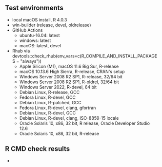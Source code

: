 ## Test environments

* local macOS install, R 4.0.3
* win-builder (release, devel, oldrelease)
* GitHub Actions
    + ubuntu-16.04: latest
    + windows: latest
    + macOS: latest, devel
* Rhub via devtools::check_rhub(env_vars=c(R_COMPILE_AND_INSTALL_PACKAGES = "always"))
    + Apple Silicon (M1), macOS 11.6 Big Sur, R-release
    + macOS 10.13.6 High Sierra, R-release, CRAN's setup
    + Windows Server 2008 R2 SP1, R-release, 32/64 bit
    + Windows Server 2008 R2 SP1, R-oldrel, 32/64 bit
    + Windows Server 2022, R-devel, 64 bit
    + Debian Linux, R-release, GCC
    + Fedora Linux, R-devel, GCC
    + Debian Linux, R-patched, GCC
    + Fedora Linux, R-devel, clang, gfortran
    + Debian Linux, R-devel, GCC
    + Debian Linux, R-devel, clang, ISO-8859-15 locale
    + Oracle Solaris 10, x86, 32 bit, R release, Oracle Developer Studio 12.6
    + Oracle Solaris 10, x86, 32 bit, R-release


## R CMD check results

* 

